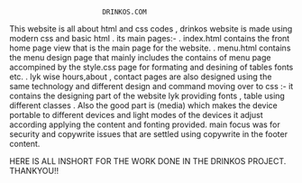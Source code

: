                            DRINKOS.COM
  This website is all about html and css codes , drinkos website is made using modern css and basic html .
its main pages:-
. index.html contains the front home page view that is the main page for the website.
. menu.html contains the menu design page that mainly includes the contains of menu page accompined by the style.css page for formating and desining of tables fonts etc.
. lyk wise hours,about , contact pages are also designed using the same technology and different design and command 
moving over to css :-
it contains the designing part of the website lyk providing fonts , table using different classes .
Also the good part is (media) which makes the device portable to different devices and light modes of the devices it adjust according applying the content and fonting provided.
main focus was for security and copywrite issues that are settled using copywrite in the footer content.

HERE IS ALL INSHORT FOR THE WORK DONE IN THE DRINKOS PROJECT.
                 THANKYOU!!
